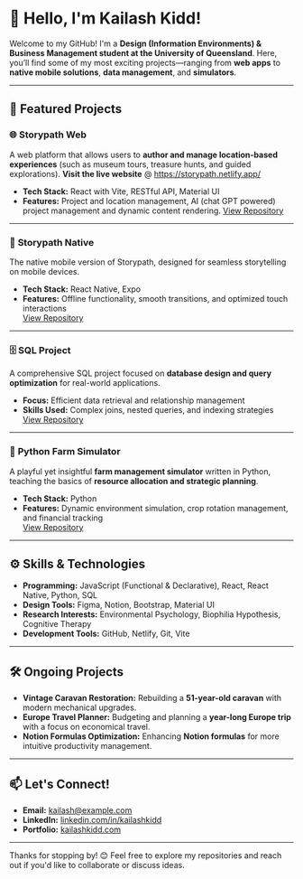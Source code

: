 # 👋 Hello, I'm Kailash Kidd!  

Welcome to my GitHub! I'm a **Design (Information Environments) & Business Management student at the University of Queensland**. Here, you’ll find some of my most exciting projects—ranging from **web apps** to **native mobile solutions**, **data management**, and **simulators**.

---

## 🌟 Featured Projects  

### 🌐 **Storypath Web**  
A web platform that allows users to **author and manage location-based experiences** (such as museum tours, treasure hunts, and guided explorations).
**Visit the live website** @ https://storypath.netlify.app/ 
- **Tech Stack:** React with Vite, RESTful API, Material UI
- **Features:** Project and location management, AI (chat GPT powered) project management and dynamic content rendering.
[View Repository](#https://github.com/KiddKailash/StoryPath---Web.git)

---

### 📱 **Storypath Native**  
The native mobile version of Storypath, designed for seamless storytelling on mobile devices.  
- **Tech Stack:** React Native, Expo  
- **Features:** Offline functionality, smooth transitions, and optimized touch interactions  
[View Repository](#)

---

### 🗄️ **SQL Project**  
A comprehensive SQL project focused on **database design and query optimization** for real-world applications.  
- **Focus:** Efficient data retrieval and relationship management  
- **Skills Used:** Complex joins, nested queries, and indexing strategies  
[View Repository](#)

---

### 🚜 **Python Farm Simulator**  
A playful yet insightful **farm management simulator** written in Python, teaching the basics of **resource allocation and strategic planning**.  
- **Tech Stack:** Python  
- **Features:** Dynamic environment simulation, crop rotation management, and financial tracking  
[View Repository](#)

---

## ⚙️ Skills & Technologies  
- **Programming:** JavaScript (Functional & Declarative), React, React Native, Python, SQL  
- **Design Tools:** Figma, Notion, Bootstrap, Material UI  
- **Research Interests:** Environmental Psychology, Biophilia Hypothesis, Cognitive Therapy  
- **Development Tools:** GitHub, Netlify, Git, Vite  

---

## 🛠️ Ongoing Projects  
- **Vintage Caravan Restoration:** Rebuilding a **51-year-old caravan** with modern mechanical upgrades.  
- **Europe Travel Planner:** Budgeting and planning a **year-long Europe trip** with a focus on economical travel.  
- **Notion Formulas Optimization:** Enhancing **Notion formulas** for more intuitive productivity management.  

---

## 📫 Let's Connect!  
- **Email:** kailash@example.com  
- **LinkedIn:** [linkedin.com/in/kailashkidd](#)  
- **Portfolio:** [kailashkidd.com](#)  

---

Thanks for stopping by! 😊 Feel free to explore my repositories and reach out if you'd like to collaborate or discuss ideas.
